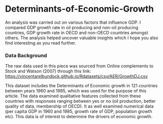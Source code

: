 # Determinants-of-Economic-Growth

An analysis was carried out on various factors that influence GDP. I compared GDP growth rate in oil producing and non-oil producing countries, GDP growth rate in OECD and non-OECD countries amongst others. The analysis helped uncover valuable insights which I hope you also find interesting as you read further.

### Data Background

The raw data used in this piece was sourced from Online complements to Stock and Watson (2007) through this link: https://vincentarelbundock.github.io/Rdatasets/csv/AER/GrowthDJ.csv

This dataset includes the Determinants of Economic growth in 121 countries between years 1960 and 1985, which was used for the purpose of this article. The data examined qualitative features collected from these countries with responses ranging between yes or no (oil production, better quality of data, membership of OECD). It as well examined numerical data (per capita GDP in 1960 and 1985, growth rate of GDP, population growth etc). This data is of interest to determine the drivers of economic growth.

